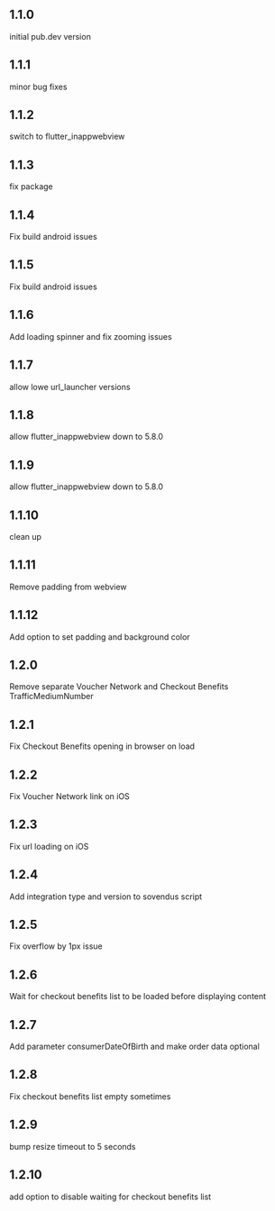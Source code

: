 ## 1.1.0

initial pub.dev version

## 1.1.1

minor bug fixes

## 1.1.2

switch to flutter_inappwebview

## 1.1.3

fix package

## 1.1.4

Fix build android issues

## 1.1.5

Fix build android issues

## 1.1.6

Add loading spinner and fix zooming issues

## 1.1.7

allow lowe url_launcher versions

## 1.1.8

allow flutter_inappwebview down to 5.8.0

## 1.1.9

allow flutter_inappwebview down to 5.8.0

## 1.1.10

clean up

## 1.1.11

Remove padding from webview

## 1.1.12

Add option to set padding and background color

## 1.2.0

Remove separate Voucher Network and Checkout Benefits TrafficMediumNumber

## 1.2.1

Fix Checkout Benefits opening in browser on load

## 1.2.2

Fix Voucher Network link on iOS

## 1.2.3

Fix url loading on iOS

## 1.2.4

Add integration type and version to sovendus script

## 1.2.5

Fix overflow by 1px issue

## 1.2.6

Wait for checkout benefits list to be loaded before displaying content

## 1.2.7

Add parameter consumerDateOfBirth and make order data optional

## 1.2.8

Fix checkout benefits list empty sometimes

## 1.2.9

bump resize timeout to 5 seconds

## 1.2.10

add option to disable waiting for checkout benefits list
